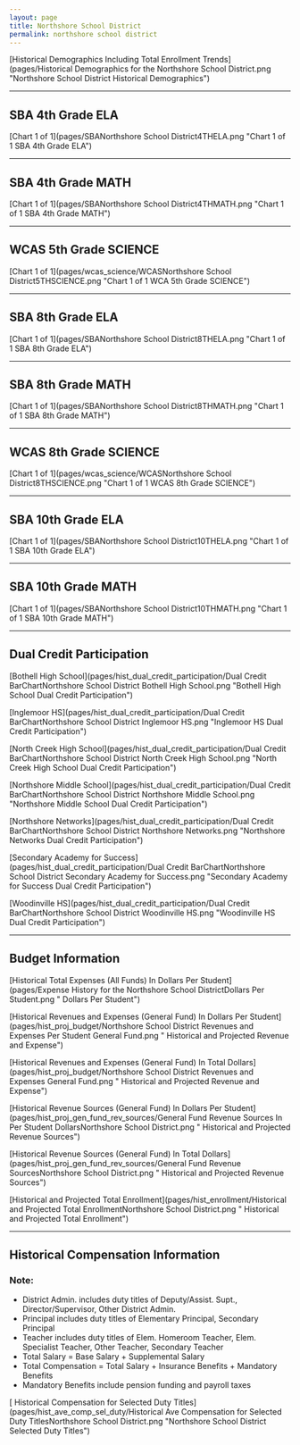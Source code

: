 ```yaml
---
layout: page
title: Northshore School District
permalink: northshore school district
---
```



[Historical Demographics Including Total Enrollment Trends](pages/Historical Demographics for the Northshore School District.png "Northshore School District Historical Demographics")

___

## SBA 4th Grade ELA

[Chart 1 of 1](pages/SBANorthshore School District4THELA.png "Chart 1 of 1 SBA 4th Grade ELA")


___

## SBA 4th Grade MATH

[Chart 1 of 1](pages/SBANorthshore School District4THMATH.png "Chart 1 of 1 SBA 4th Grade MATH")


___

## WCAS 5th Grade SCIENCE

[Chart 1 of 1](pages/wcas_science/WCASNorthshore School District5THSCIENCE.png "Chart 1 of 1 WCA 5th Grade SCIENCE")


___

## SBA 8th Grade ELA

[Chart 1 of 1](pages/SBANorthshore School District8THELA.png "Chart 1 of 1 SBA 8th Grade ELA")


___

## SBA 8th Grade MATH

[Chart 1 of 1](pages/SBANorthshore School District8THMATH.png "Chart 1 of 1 SBA 8th Grade MATH")


___

## WCAS 8th Grade SCIENCE

[Chart 1 of 1](pages/wcas_science/WCASNorthshore School District8THSCIENCE.png "Chart 1 of 1 WCAS 8th Grade SCIENCE")


___

## SBA 10th Grade ELA

[Chart 1 of 1](pages/SBANorthshore School District10THELA.png "Chart 1 of 1 SBA 10th Grade ELA")


___

## SBA 10th Grade MATH

[Chart 1 of 1](pages/SBANorthshore School District10THMATH.png "Chart 1 of 1 SBA 10th Grade MATH")


___

## Dual Credit Participation

[Bothell High School](pages/hist_dual_credit_participation/Dual Credit BarChartNorthshore School District Bothell High School.png "Bothell High School Dual Credit Participation")

[Inglemoor HS](pages/hist_dual_credit_participation/Dual Credit BarChartNorthshore School District Inglemoor HS.png "Inglemoor HS Dual Credit Participation")

[North Creek High School](pages/hist_dual_credit_participation/Dual Credit BarChartNorthshore School District North Creek High School.png "North Creek High School Dual Credit Participation")

[Northshore Middle School](pages/hist_dual_credit_participation/Dual Credit BarChartNorthshore School District Northshore Middle School.png "Northshore Middle School Dual Credit Participation")

[Northshore Networks](pages/hist_dual_credit_participation/Dual Credit BarChartNorthshore School District Northshore Networks.png "Northshore Networks Dual Credit Participation")

[Secondary Academy for Success](pages/hist_dual_credit_participation/Dual Credit BarChartNorthshore School District Secondary Academy for Success.png "Secondary Academy for Success Dual Credit Participation")

[Woodinville HS](pages/hist_dual_credit_participation/Dual Credit BarChartNorthshore School District Woodinville HS.png "Woodinville HS Dual Credit Participation")


___

## Budget Information

[Historical Total Expenses (All Funds) In Dollars Per Student](pages/Expense History for the Northshore School DistrictDollars Per Student.png " Dollars Per Student")

[Historical Revenues and Expenses (General Fund) In Dollars Per Student](pages/hist_proj_budget/Northshore School District Revenues and Expenses Per Student General Fund.png " Historical and Projected Revenue and Expense")

[Historical Revenues and Expenses (General Fund) In Total Dollars](pages/hist_proj_budget/Northshore School District Revenues and Expenses General Fund.png " Historical and Projected Revenue and Expense")

[Historical Revenue Sources (General Fund) In Dollars Per Student](pages/hist_proj_gen_fund_rev_sources/General Fund Revenue Sources In Per Student DollarsNorthshore School District.png " Historical and Projected Revenue Sources")

[Historical Revenue Sources (General Fund) In Total Dollars](pages/hist_proj_gen_fund_rev_sources/General Fund Revenue SourcesNorthshore School District.png " Historical and Projected Revenue Sources")

[Historical and Projected Total Enrollment](pages/hist_enrollment/Historical and Projected Total EnrollmentNorthshore School District.png " Historical and Projected Total Enrollment")


___

## Historical Compensation Information
### Note:
- District Admin. includes duty titles of Deputy/Assist. Supt., Director/Supervisor, Other District Admin.
- Principal includes duty titles of Elementary Principal, Secondary Principal
- Teacher includes duty titles of Elem. Homeroom Teacher, Elem. Specialist Teacher, Other Teacher, Secondary Teacher
- Total Salary = Base Salary + Supplemental Salary
- Total Compensation = Total Salary + Insurance Benefits + Mandatory Benefits
- Mandatory Benefits include pension funding and payroll taxes

[ Historical Compensation for Selected Duty Titles](pages/hist_ave_comp_sel_duty/Historical Ave Compensation for Selected Duty TitlesNorthshore School District.png "Northshore School District Selected Duty Titles")

